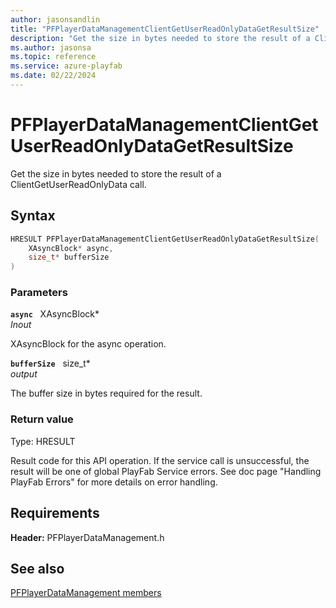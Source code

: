 ```yaml
---
author: jasonsandlin
title: "PFPlayerDataManagementClientGetUserReadOnlyDataGetResultSize"
description: "Get the size in bytes needed to store the result of a ClientGetUserReadOnlyData call."
ms.author: jasonsa
ms.topic: reference
ms.service: azure-playfab
ms.date: 02/22/2024
---
```


# PFPlayerDataManagementClientGetUserReadOnlyDataGetResultSize  

Get the size in bytes needed to store the result of a ClientGetUserReadOnlyData call.  

## Syntax  
  
```cpp
HRESULT PFPlayerDataManagementClientGetUserReadOnlyDataGetResultSize(  
    XAsyncBlock* async,  
    size_t* bufferSize  
)  
```  
  
### Parameters  
  
**`async`** &nbsp; XAsyncBlock*  
*_Inout_*  
  
XAsyncBlock for the async operation.  
  
**`bufferSize`** &nbsp; size_t*  
*output*  
  
The buffer size in bytes required for the result.  
  
  
### Return value
Type: HRESULT
  
Result code for this API operation. If the service call is unsuccessful, the result will be one of global PlayFab Service errors. See doc page "Handling PlayFab Errors" for more details on error handling.
  
  
## Requirements  
  
**Header:** PFPlayerDataManagement.h
  
## See also  
[PFPlayerDataManagement members](../pfplayerdatamanagement_members.md)  

  
  
